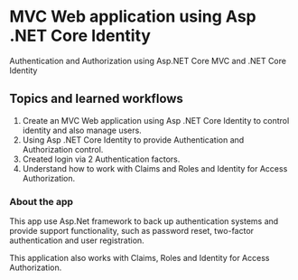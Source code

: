 ﻿# MVC Web application using Asp .NET Core Identity

Authentication and Authorization using Asp.NET Core MVC and .NET Core Identity

## Topics and learned workflows

1. Create an MVC Web application using Asp .NET Core Identity to control identity and also manage users.
2. Using Asp .NET Core Identity to provide Authentication and Authorization control.
3. Created login via 2 Authentication factors.
4. Understand how to work with Claims and Roles and Identity for Access Authorization.

### About the app

This app use Asp.Net framework to back up authentication systems and provide support functionality,
such as password reset, two-factor authentication and user registration.

This application also works with Claims, Roles and Identity for Access Authorization.
